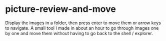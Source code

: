 # picture-review-and-move

Display the images in a folder, then press enter to move them or arrow keys to navigate. A small tool I made in about an hour to go through images one by one and move them without having to go back to the shell / explorer.